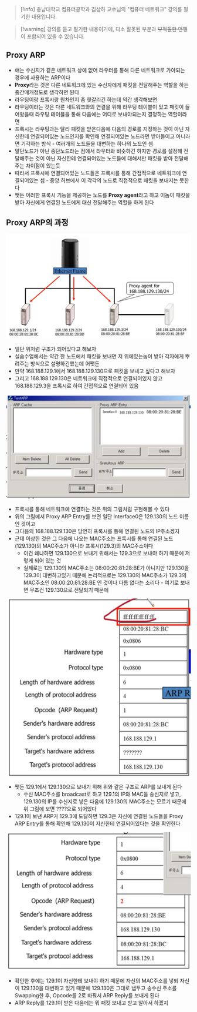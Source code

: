 > [!info] 충남대학교 컴퓨터공학과 김상하 교수님의 "컴퓨터 네트워크" 강의를 필기한 내용입니다.

> [!warning] 강의를 듣고 필기한 내용이기에, 다소 잘못된 부분과 ~~부적절한 언행~~ 이 포함되어 있을 수 있습니다.

## Proxy ARP

- 얘는 수신지가 같은 네트워크 상에 없어 라우터를 통해 다른 네트워크로 가야되는 경우에 사용하는 ARP이다
- **Proxy**라는 것은 다른 네트워크에 있는 수신자에게 패킷을 전달해주는 역할을 하는 중간매개정도로 생각하면 된다
- 라우팅이랑 프록시랑 뭔차인지 좀 헷갈리긴 하는데 약간 생각해보면
- 라우팅이라는 것은 다른 네트워크와의 연결을 위해 라우팅 테이블이 있고 패킷이 들어왔을때 라우팅 테이블을 통해 다음에는 어디로 보내야되는지 결정하는 역할이라면
- 프록시는 라우팅과는 달리 패킷을 받은다음에 다음의 경로를 지정하는 것이 아닌 자신한테 연결되어있는 노드인지를 확인해 연결되어있는 노드라면 받아들이고 아니라면 기각하는 방식 - 여러개의 노드들을 대변하는 하나의 노드인 셈
- 말단노드가 아닌 중단노드라는 점에서 라우터와 비슷하긴 하지만 경로를 설정해 전달해주는 것이 아닌 자신한테 연결되어있는 노드들에 대해서만 패킷을 받아 전달해주는 차이점이 있는듯
- 따라서 프록시에 연결되어있는 노드들은 프록시를 통해 간접적으로 네트워크에 연결되어있는 셈 - 중앙 허브에서 이 각각의 노드로 직접적으로 패킷을 보내지는 못한다
- 쨋든 이러한 프록시 기능을 제공하는 노드를 **Proxy agent**라고 하고 이놈이 패킷을 받아 자신에게 연결된 노드에게 대신 전달해주는 역할을 하게 된다

## Proxy ARP의 과정

![%E1%84%89%E1%85%B5%E1%86%AF%E1%84%89%E1%85%B3%E1%86%B803%20-%20Proxy%20ARP%208703ad94bd8a4c90acb6f5eef4ef03e7/image1.png](comnet.fall.2021.cse.cnu.ac.kr/images/prac02_8703ad94bd8a4c90acb6f5eef4ef03e7/image1.png)

- 일단 위처럼 구조가 되어있다고 해보자
- 실습수업에서는 약간 한 노드에서 패킷을 보내면 저 위에있는놈이 받아 각자에게 뿌려주는 방식으로 설명하긴했는데 어쨋든
- 만약 168.188.129.1에서 168.188.129.130으로 패킷을 보내고 싶다고 해보자
- 그리고 168.188.129.130은 네트워크에 직접적으로 연결되어있지 않고 168.188.129.3을 프록시로 하여 간접적으로 연결되어 있음

![%E1%84%89%E1%85%B5%E1%86%AF%E1%84%89%E1%85%B3%E1%86%B803%20-%20Proxy%20ARP%208703ad94bd8a4c90acb6f5eef4ef03e7/image2.png](comnet.fall.2021.cse.cnu.ac.kr/images/prac02_8703ad94bd8a4c90acb6f5eef4ef03e7/image2.png)

- 프록시를 통해 네트워크에 연결하는 것은 위의 그림처럼 구현해볼 수 있다
- 위의 그림에서 Proxy ARP Entry를 보면 일단 Interface0은 129.130의 노드 이름인 것이고
- 그다음의 168.188.129.130은 당연히 프록시를 통해 연결된 노드의 IP주소겠지
- 근데 이상한 것은 그 다음에 나오는 MAC주소는 프록시를 통해 연결된 노드(129.130)의 MAC주소가 아니라 프록시(129.3)의 MAC주소이다
	- 이건 왜냐하면 129.130으로 보내기 위해서는 129.3으로 보내야 하기 때문에 저렇게 되어 있는 것
	- 실제로는 129.130의 MAC주소는 08:00:20:81:28:BE가 아니지만 129.130을 129.3이 대변하고있기 때문에 논리적으로는 129.130의 MAC주소가 129.3의 MAC주소인 08:00:20:81:28:BE 인 것이나 다름 없다는 소리다 - 여기로 보내면 무조건 129.130으로 전달되기 때문에

![%E1%84%89%E1%85%B5%E1%86%AF%E1%84%89%E1%85%B3%E1%86%B803%20-%20Proxy%20ARP%208703ad94bd8a4c90acb6f5eef4ef03e7/image3.png](comnet.fall.2021.cse.cnu.ac.kr/images/prac02_8703ad94bd8a4c90acb6f5eef4ef03e7/image3.png)

- 쨋든 129.1에서 129.130으로 보내기 위해 위와 같은 구조로 ARP를 보내게 된다
	- 수신 MAC주소를 broadcast로 하고 129.1의 IP와 MAC을 송신지로 넣고, 129.130의 IP를 수신지로 넣은 다음에 129.130의 MAC주소는 모르기 때문에 위 그림에 보면 ????으로 되어있다
- 129.1이 보낸 ARP가 129.3에 도달하면 129.3은 자신에 연결된 노드들을 Proxy ARP Entry를 통해 확인해 129.130이 자신한테 연결되어있다는 것을 확인한다

![%E1%84%89%E1%85%B5%E1%86%AF%E1%84%89%E1%85%B3%E1%86%B803%20-%20Proxy%20ARP%208703ad94bd8a4c90acb6f5eef4ef03e7/image4.png](comnet.fall.2021.cse.cnu.ac.kr/images/prac02_8703ad94bd8a4c90acb6f5eef4ef03e7/image4.png)

- 확인한 후에는 129.1이 자신한테 보내야 하기 때문에 자신의 MAC주소를 넣되 자신이 129.130을 대변하고 있기 때문에 129.130은 그대로 냅두고 송수신 주소를 Swapping한 후, Opcode를 2로 바꿔서 ARP Reply를 보내게 된다
- ARP Reply를 129.1이 받은 다음에는 뭐 패킷 보내고 받고 알아서 하겠지